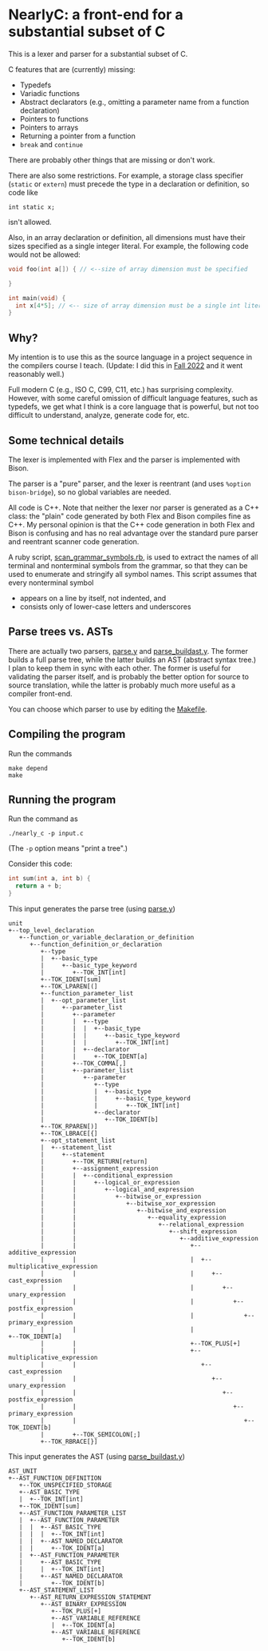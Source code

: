 # NearlyC: a front-end for a substantial subset of C

This is a lexer and parser for a substantial subset of C.

C features that are (currently) missing:

* Typedefs
* Variadic functions
* Abstract declarators (e.g., omitting a parameter name from a function declaration)
* Pointers to functions
* Pointers to arrays
* Returning a pointer from a function
* `break` and `continue`

There are probably other things that are missing or don't work.

There are also some restrictions. For example, a storage class specifier
(`static` or `extern`) must precede the type in a declaration or definition,
so code like

```
int static x;
```

isn't allowed.

Also, in an array declaration or definition, all dimensions must have their
sizes specified as a single integer literal. For example, the following
code would not be allowed:

```c
void foo(int a[]) { // <--size of array dimension must be specified

}

int main(void) {
  int x[4*5]; // <-- size of array dimension must be a single int literal
}
```

## Why?

My intention is to use this as the source language in a project sequence
in the compilers course I teach. (Update: I did this in [Fall 2022](https://jhucompilers.github.io/fall2022)
and it went reasonably well.)

Full modern C (e.g., ISO C, C99, C11, etc.) has surprising complexity.
However, with some careful omission of difficult language features, such
as typedefs, we get what I think is a core language that is powerful,
but not too difficult to understand, analyze, generate code for, etc.

## Some technical details

The lexer is implemented with Flex and the parser is implemented with Bison.

The parser is a "pure" parser, and the lexer is reentrant (and uses `%option bison-bridge`),
so no global variables are needed.

All code is C++.  Note that neither the lexer nor parser is generated as a C++
class: the "plain" code generated by both Flex and Bison compiles fine as C++.
My personal opinion is that the C++ code generation in both Flex and Bison
is confusing and has no real advantage over the standard pure parser and reentrant
scanner code generation.

A ruby script, [scan\_grammar\_symbols.rb](scan_grammar_symbols.rb),
is used to extract the names of all terminal and nonterminal symbols from
the grammar, so that they can be used to enumerate and stringify all
symbol names. This script assumes that every nonterminal symbol

* appears on a line by itself, not indented, and
* consists only of lower-case letters and underscores

## Parse trees vs. ASTs

There are actually two parsers, [parse.y](parse.y) and [parse\_buildast.y](parse_buildast.y).
The former builds a full parse tree, while the latter builds an AST
(abstract syntax tree.)  I plan to keep them in sync with each other.
The former is useful for validating the parser itself, and is probably
the better option for source to source translation, while the latter
is probably much more useful as a compiler front-end.

You can choose which parser to use by editing the [Makefile](Makefile).

## Compiling the program

Run the commands

```
make depend
make
```

## Running the program

Run the command as

```
./nearly_c -p input.c
```

(The `-p` option means "print a tree".)

Consider this code:

```c
int sum(int a, int b) {
  return a + b;
}
```

This input generates the parse tree (using [parse.y](parse.y))

```
unit
+--top_level_declaration
   +--function_or_variable_declaration_or_definition
      +--function_definition_or_declaration
         +--type
         |  +--basic_type
         |     +--basic_type_keyword
         |        +--TOK_INT[int]
         +--TOK_IDENT[sum]
         +--TOK_LPAREN[(]
         +--function_parameter_list
         |  +--opt_parameter_list
         |     +--parameter_list
         |        +--parameter
         |        |  +--type
         |        |  |  +--basic_type
         |        |  |     +--basic_type_keyword
         |        |  |        +--TOK_INT[int]
         |        |  +--declarator
         |        |     +--TOK_IDENT[a]
         |        +--TOK_COMMA[,]
         |        +--parameter_list
         |           +--parameter
         |              +--type
         |              |  +--basic_type
         |              |     +--basic_type_keyword
         |              |        +--TOK_INT[int]
         |              +--declarator
         |                 +--TOK_IDENT[b]
         +--TOK_RPAREN[)]
         +--TOK_LBRACE[{]
         +--opt_statement_list
         |  +--statement_list
         |     +--statement
         |        +--TOK_RETURN[return]
         |        +--assignment_expression
         |        |  +--conditional_expression
         |        |     +--logical_or_expression
         |        |        +--logical_and_expression
         |        |           +--bitwise_or_expression
         |        |              +--bitwise_xor_expression
         |        |                 +--bitwise_and_expression
         |        |                    +--equality_expression
         |        |                       +--relational_expression
         |        |                          +--shift_expression
         |        |                             +--additive_expression
         |        |                                +--additive_expression
         |        |                                |  +--multiplicative_expression
         |        |                                |     +--cast_expression
         |        |                                |        +--unary_expression
         |        |                                |           +--postfix_expression
         |        |                                |              +--primary_expression
         |        |                                |                 +--TOK_IDENT[a]
         |        |                                +--TOK_PLUS[+]
         |        |                                +--multiplicative_expression
         |        |                                   +--cast_expression
         |        |                                      +--unary_expression
         |        |                                         +--postfix_expression
         |        |                                            +--primary_expression
         |        |                                               +--TOK_IDENT[b]
         |        +--TOK_SEMICOLON[;]
         +--TOK_RBRACE[}]
```

This input generates the AST (using [parse\_buildast.y](parse_buildast.y))

```
AST_UNIT
+--AST_FUNCTION_DEFINITION
   +--TOK_UNSPECIFIED_STORAGE
   +--AST_BASIC_TYPE
   |  +--TOK_INT[int]
   +--TOK_IDENT[sum]
   +--AST_FUNCTION_PARAMETER_LIST
   |  +--AST_FUNCTION_PARAMETER
   |  |  +--AST_BASIC_TYPE
   |  |  |  +--TOK_INT[int]
   |  |  +--AST_NAMED_DECLARATOR
   |  |     +--TOK_IDENT[a]
   |  +--AST_FUNCTION_PARAMETER
   |     +--AST_BASIC_TYPE
   |     |  +--TOK_INT[int]
   |     +--AST_NAMED_DECLARATOR
   |        +--TOK_IDENT[b]
   +--AST_STATEMENT_LIST
      +--AST_RETURN_EXPRESSION_STATEMENT
         +--AST_BINARY_EXPRESSION
            +--TOK_PLUS[+]
            +--AST_VARIABLE_REFERENCE
            |  +--TOK_IDENT[a]
            +--AST_VARIABLE_REFERENCE
               +--TOK_IDENT[b]
```
